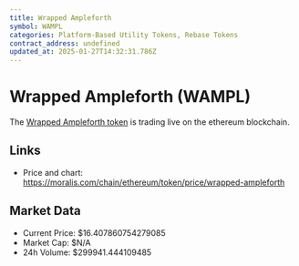 ```yaml
---
title: Wrapped Ampleforth
symbol: WAMPL
categories: Platform-Based Utility Tokens, Rebase Tokens
contract_address: undefined
updated_at: 2025-01-27T14:32:31.786Z
---
```


# Wrapped Ampleforth (WAMPL)
The [Wrapped Ampleforth token](https://moralis.com/chain/ethereum/token/price/wrapped-ampleforth) is trading live on the ethereum blockchain.

## Links
- Price and chart: https://moralis.com/chain/ethereum/token/price/wrapped-ampleforth

## Market Data
- Current Price: $16.407860754279085
- Market Cap: $N/A
- 24h Volume: $299941.444109485
